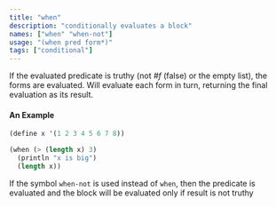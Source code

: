 ```yaml
---
title: "when"
description: "conditionally evaluates a block"
names: ["when" "when-not"]
usage: "(when pred form*)"
tags: ["conditional"]
---
```


If the evaluated predicate is truthy (not _#f_ (false) or the empty list), the forms are evaluated. Will evaluate each form in turn, returning the final evaluation as its result.

#### An Example

```scheme
(define x '(1 2 3 4 5 6 7 8))

(when (> (length x) 3)
  (println "x is big")
  (length x))
```

If the symbol `when-not` is used instead of `when`, then the predicate is evaluated and the block will be evaluated only if result is not truthy
